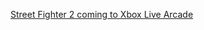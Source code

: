 ---
layout: post
wordpress_id: 52
wordpress_url: http://noesbueno.com/archives/52
date: '2006-01-05 17:43:57 -0600'
date_gmt: '2006-01-05 22:43:57 -0600'
body: |
  <p><a href="http://xbox360fanboy.com/2006/01/05/ces-street-fighter-2-coming-to-live-arcade-by-march/">Street Fighter 2 coming to Xbox Live Arcade</a></p>
---